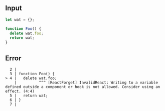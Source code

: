 
## Input

```javascript
let wat = {};

function Foo() {
  delete wat.foo;
  return wat;
}

```


## Error

```
  2 |
  3 | function Foo() {
> 4 |   delete wat.foo;
    |          ^^^ [ReactForget] InvalidReact: Writing to a variable defined outside a component or hook is not allowed. Consider using an effect. (4:4)
  5 |   return wat;
  6 | }
  7 |
```
          
      